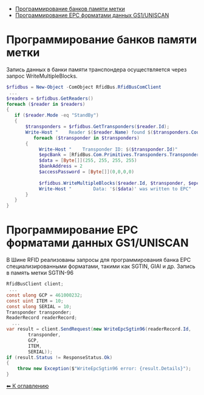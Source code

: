 * [Программирование банков памяти метки](#WriteMultipleBlocks)
* [Программирование EPC форматами данных GS1/UNISCAN](#WriteEpc)

<a name="WriteMultipleBlocks"></a>Программирование банков памяти метки
====================================
Запись данных в банки памяти транспондера осуществляется через запрос WriteMultipleBlocks.

```powershell
$rfidbus = New-Object -ComObject RfidBus.RfidBusComClient
 ...
$readers = $rfidbus.GetReaders()
foreach ($reader in $readers) 
{
   if ($reader.Mode -eq "StandBy")
   {            
       $transponders = $rfidbus.GetTransponders($reader.Id);
       Write-Host "    Reader $($reader.Name) found $($transponders.Count) transponder(s). Reader ID: $($reader.Id)"
          foreach ($transponder in $transponders)
       {
            Write-Host "    Transponder ID: $($transponder.Id)"
            $epcBank = [RfidBus.Com.Primitives.Transponders.TransponderBank]::Epc
            $data = [Byte[]](255, 255, 255, 255)
            $bankAddress = 2
            $accessPassword = [Byte[]](0,0,0,0)
            
            $rfidbus.WriteMultipleBlocks($reader.Id, $transponder, $epcBank, $data, $bankAddress, $accessPassword)
            Write-Host "        Data: '$($data)' was written to EPC"
       }
   }
}
```

<a name="WriteEpc"></a>Программирование EPC форматами данных GS1/UNISCAN
=================================================
В Шине RFID реализованы запросы для программирования банка EPC специализированными форматами, такими как SGTIN, GIAI и др.
Запись в память метки SGTIN-96

```cs
RfidBusClient client;
 ...
const ulong GCP = 461000232;
const uint ITEM = 10;
const ulong SERIAL = 10;
Transponder transponder;
ReaderRecord readerRecord;
  ...
var result = client.SendRequest(new WriteEpcSgtin96(readerRecord.Id,
        transponder,
        GCP,
        ITEM,
        SERIAL));
if (result.Status != ResponseStatus.Ok)
{
    throw new Exception($"WriteEpcSgtin96 error: {result.Details}");
}
```

[⬅ К оглавлению](../README.md)


